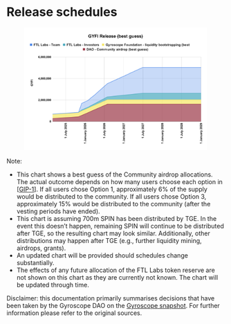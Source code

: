 # Release schedules

<figure><img src="../../.gitbook/assets/GYFI Release (best guess) (2).svg" alt=""><figcaption></figcaption></figure>

Note:

* This chart shows a best guess of the Community airdrop allocations. The actual outcome depends on how many users choose each option in \[[GIP-1](https://snapshot.org/#/s:gyrodao.eth/proposal/0xbd52d92a6972cd565abb24c79de9f5296258e1dc47374025966e8438c9ac11ce)]. If all users chose Option 1, approximately 6% of the supply would be distributed to the community. If all users chose Option 3, approximately 15% would be distributed to the community (after the vesting periods have ended).
* This chart is assuming 700m SPIN has been distributed by TGE. In the event this doesn’t happen, remaining SPIN will continue to be distributed after TGE, so the resulting chart may look similar. Additionally, other distributions may happen after TGE (e.g., further liquidity mining, airdrops, grants).
* An updated chart will be provided should schedules change substantially.
* The effects of any future allocation of the FTL Labs token reserve are not shown on this chart as they are currently not known. The chart will be updated through time.&#x20;

Disclaimer: this documentation primarily summarises decisions that have been taken by the Gyroscope DAO on the [Gyroscope snapshot](https://snapshot.org/#/s:gyrodao.eth). For further information please refer to the original sources.

